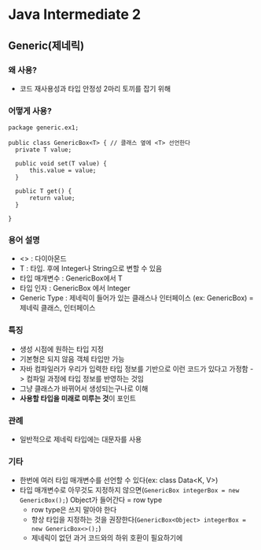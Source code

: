 # Java Intermediate 2

## Generic(제네릭)
### 왜 사용?
  - 코드 재사용성과 타입 안정성 2마리 토끼를 잡기 위해
### 어떻게 사용?
  ```
  package generic.ex1; 
  
  public class GenericBox<T> { // 클래스 옆에 <T> 선언한다 
    private T value;

    public void set(T value) {
        this.value = value;
    }

    public T get() {
        return value;
    }

  }
  
  ```

### 용어 설명
- <> : 다이아몬드
- T : 타입. 후에 Integer나 String으로 변할 수 있음
- 타입 매개변수 : GenericBox<T>에서 T
- 타입 인자 : GenericBox<Integer> 에서 Integer
- Generic Type : 제네릭이 들어가 있는 클래스나 인터페이스 (ex: GenericBox) = 제네릭 클래스, 인터페이스 

### 특징
- 생성 시점에 원하는 타입 지정
- 기본형은 되지 않음 객체 타입만 가능
- 자바 컴파일러가 우리가 입력한 타입 정보를 기반으로 이런 코드가 있다고 가정함 -> 컴파일 과정에 타입 정보를 반영하는 것임
- 그냥 클래스가 바뀌어서 생성되는구나로 이해
- **사용할 타입을 미래로 미루는 것**이 포인트

### 관례
- 일반적으로 제네릭 타입에는 대문자를 사용

### 기타
- 한번에 여러 타입 매개변수를 선언할 수 있다(ex: class Data<K, V>)
- 타입 매개변수로 아무것도 지정하지 않으면(`GenericBox integerBox = new GenericBox();`) Object가 들어간다 = row type
  - row type은 쓰지 말아야 한다  
  - 항상 타입을 지정하는 것을 권장한다(`GenericBox<Object> integerBox = new GenericBox<>();`)
  - 제네릭이 없던 과거 코드와의 하위 호환이 필요하기에 
  
